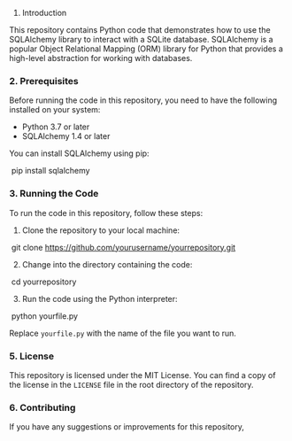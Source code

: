 1. Introduction

This repository contains Python code that demonstrates how to use the SQLAlchemy library to interact with a SQLite database. SQLAlchemy is a popular Object Relational Mapping (ORM) library for Python that provides a high-level abstraction for working with databases.

### 2. Prerequisites

Before running the code in this repository, you need to have the following installed on your system:

- Python 3.7 or later
- SQLAlchemy 1.4 or later

You can install SQLAlchemy using pip:


​
pip install sqlalchemy
​


### 3. Running the Code

To run the code in this repository, follow these steps:

1. Clone the repository to your local machine:


​
git clone https://github.com/yourusername/yourrepository.git
​


2. Change into the directory containing the code:


​
cd yourrepository
​


3. Run the code using the Python interpreter:


​
python yourfile.py
​


Replace `yourfile.py` with the name of the file you want to run.


### 5. License

This repository is licensed under the MIT License. You can find a copy of the license in the `LICENSE` file in the root directory of the repository.

### 6. Contributing

If you have any suggestions or improvements for this repository,